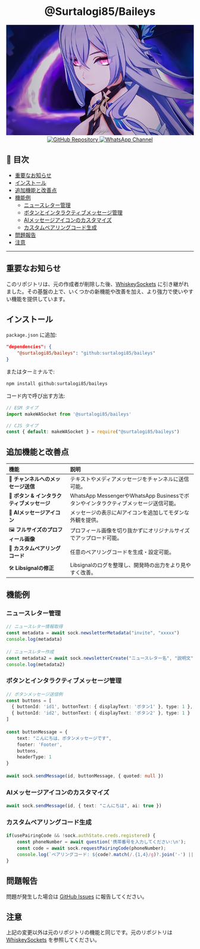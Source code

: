 # <div align='center'>@Surtalogi85/Baileys</div>

<div align="center">

  <img src="https://raw.githubusercontent.com/surtalogi85/baileys/refs/heads/master/lib/Skirk.jpeg" />

  <a href="https://github.com/surtalogi85/baileys">
    <img src="https://img.shields.io/badge/GitHub-Repository-181717?logo=github&logoColor=white" alt="GitHub Repository" />
  </a>

  <a href="https://whatsapp.com/channel/0029VaEe0l9Au3aVRw2x2r0V">
    <img src="https://img.shields.io/badge/WhatsApp-Channel-25D366?logo=whatsapp&logoColor=white" alt="WhatsApp Channel" />
  </a>

</div>

## 📖 目次

- [重要なお知らせ](#重要なお知らせ)
- [インストール](#インストール)
- [追加機能と改善点](#-追加機能と改善点)
- [機能例](#機能例)
  - [ニュースレター管理](#ニュースレター管理)
  - [ボタンとインタラクティブメッセージ管理](#ボタンとインタラクティブメッセージ管理)
  - [AIメッセージアイコンのカスタマイズ](#aiメッセージアイコンのカスタマイズ)
  - [カスタムペアリングコード生成](#カスタムペアリングコード生成)
- [問題報告](#問題報告)
- [注意](#注意)
---

## 重要なお知らせ

このリポジトリは、元の作成者が削除した後、[WhiskeySockets](https://github.com/WhiskeySockets) に引き継がれました。その基盤の上で、いくつかの新機能や改善を加え、より強力で使いやすい機能を提供しています。

## インストール

`package.json` に追加:

```json
"dependencies": {
    "@surtalogi85/baileys": "github:surtalogi85/baileys"
}
````

またはターミナルで:

```bash
npm install github:surtalogi85/baileys
```

コード内で呼び出す方法:

```ts
// ESM タイプ
import makeWASocket from '@surtalogi85/baileys'
```

```js
// CJS タイプ
const { default: makeWASocket } = require("@surtalogi85/baileys")
```

## 追加機能と改善点

| 機能                         | 説明                                                          |
| :------------------------- | :---------------------------------------------------------- |
| 💬 **チャンネルへのメッセージ送信**      | テキストやメディアメッセージをチャンネルに送信可能。                                  |
| 🔘 **ボタン & インタラクティブメッセージ** | WhatsApp MessengerやWhatsApp Businessでボタンやインタラクティブメッセージ送信可能。 |
| 🤖 **AIメッセージアイコン**         | メッセージの表示にAIアイコンを追加してモダンな外観を提供。                              |
| 🖼️ **フルサイズのプロフィール画像**     | プロフィール画像を切り抜かずにオリジナルサイズでアップロード可能。                           |
| 🔑 **カスタムペアリングコード**        | 任意のペアリングコードを生成・設定可能。                                        |
| 🛠️ **Libsignalの修正**       | Libsignalのログを整理し、開発時の出力をより見やすく改善。                           |

## 機能例

### ニュースレター管理

```ts
// ニュースレター情報取得
const metadata = await sock.newsletterMetadata("invite", "xxxxx")
console.log(metadata)

// ニュースレター作成
const metadata2 = await sock.newsletterCreate("ニュースレター名", "説明文")
console.log(metadata2)
```

### ボタンとインタラクティブメッセージ管理

```ts
// ボタンメッセージ送信例
const buttons = [
  { buttonId: 'id1', buttonText: { displayText: 'ボタン1' }, type: 1 },
  { buttonId: 'id2', buttonText: { displayText: 'ボタン2' }, type: 1 }
]

const buttonMessage = {
    text: "こんにちは、ボタンメッセージです",
    footer: 'Footer',
    buttons,
    headerType: 1
}

await sock.sendMessage(id, buttonMessage, { quoted: null })
```

### AIメッセージアイコンのカスタマイズ

```ts
await sock.sendMessage(id, { text: "こんにちは", ai: true })
```

### カスタムペアリングコード生成

```ts
if(usePairingCode && !sock.authState.creds.registered) {
    const phoneNumber = await question('携帯番号を入力してください:\n');
    const code = await sock.requestPairingCode(phoneNumber);
    console.log(`ペアリングコード: ${code?.match(/.{1,4}/g)?.join('-') || code}`);
}
```

## 問題報告

問題が発生した場合は [GitHub Issues](https://github.com/surtalogi85/baileys/issues) に報告してください。

## 注意

上記の変更以外は元のリポジトリの機能と同じです。元のリポジトリは [WhiskeySockets](https://github.com/WhiskeySockets/Baileys) を参照してください。
